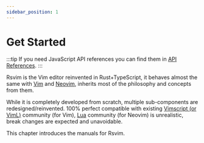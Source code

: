 ```yaml
---
sidebar_position: 1
---
```


# Get Started

:::tip
If you need JavaScript API references you can find them in [API References](/docs/api/intro).
:::

Rsvim is the Vim editor reinvented in Rust+TypeScript, it behaves almost the same with [Vim](https://www.vim.org/) and [Neovim](https://neovim.io/), inherits most of the philosophy and concepts from them.

While it is completely developed from scratch, multiple sub-components are redesigned/reinvented. 100% perfect compatible with existing [Vimscript (or VimL)](https://en.wikipedia.org/wiki/Vimscript) community (for Vim), [Lua](https://neovim.io/doc/user/lua.html) community (for Neovim) is unrealistic, break changes are expected and unavoidable.

This chapter introduces the manuals for Rsvim.
